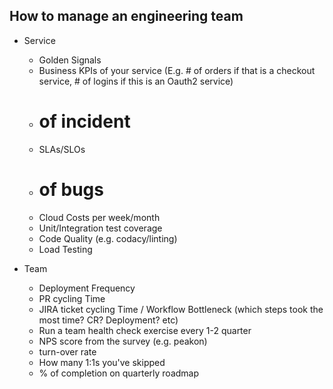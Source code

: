 ## How to manage an engineering team

- Service
    - Golden Signals
    - Business KPIs of your service (E.g. # of orders if that is a checkout service, # of logins if this is an Oauth2 service)
    - # of incident
    - SLAs/SLOs
    - # of bugs
    - Cloud Costs per week/month
    - Unit/Integration test coverage
    - Code Quality (e.g. codacy/linting)
    - Load Testing

- Team
    - Deployment Frequency 
    - PR cycling Time
    - JIRA ticket cycling Time / Workflow Bottleneck (which steps took the most time? CR? Deployment? etc)
    - Run a team health check exercise every 1-2 quarter
    - NPS score from the survey (e.g. peakon)
    - turn-over rate
    - How many 1:1s you've skipped
    - % of completion on quarterly roadmap
